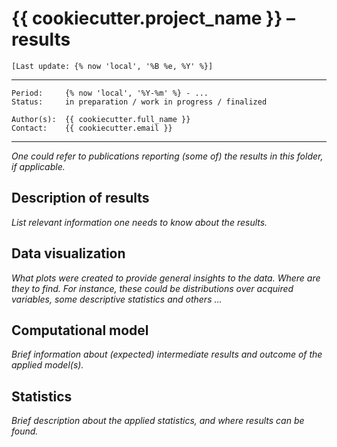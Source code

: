 # {{ cookiecutter.project_name }} – **results**

`[Last update: {% now 'local', '%B %e, %Y' %}]`

***
    Period:     {% now 'local', '%Y-%m' %} - ...
    Status:     in preparation / work in progress / finalized

    Author(s):  {{ cookiecutter.full_name }}
    Contact:    {{ cookiecutter.email }}

***

*One could refer to publications reporting (some of) the results in this folder, if applicable.*

## Description of results

*List relevant information one needs to know about the results.*

## Data visualization

*What plots were created to provide general insights to the data. Where are they to find. For instance, these could be distributions over acquired variables, some descriptive statistics and others ...*

## Computational model

*Brief information about (expected) intermediate results and outcome of the applied model(s).*

## Statistics

*Brief description about the applied statistics, and where results can be found.*
